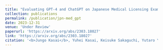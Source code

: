 ```yaml
---
title: "Evaluating GPT-4 and ChatGPT on Japanese Medical Licensing Examinations"
collection: publications
permalink: /publication/jpn-med_gpt
date: 2023-12-31
venue: 'Under Review'
paperurl: 'https://arxiv.org/abs/2303.18027'
link: 'https://arxiv.org/abs/2303.18027'
citation: '<b>Jungo Kasai</b>, Yuhei Kasai, Keisuke Sakaguchi, Yutaro Yamada, and Dragomir Radev. 2023. &quot;Evaluating GPT-4 and ChatGPT on Japanese Medical Licensing Examinations.&quot; Under review.'
---
```

